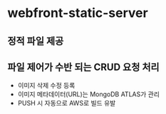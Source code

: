 # webfront-static-server

## 정적 파일 제공

## 파일 제어가 수반 되는 CRUD 요청 처리

- 이미지 삭제 수정 등록
- 이미지 메타데이터(URL)는 MongoDB ATLAS가 관리
- PUSH 시 자동으로 AWS로 빌드 유발
